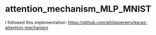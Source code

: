 # attention_mechanism_MLP_MNIST

I followed this implementation: https://github.com/philipperemy/keras-attention-mechanism 
